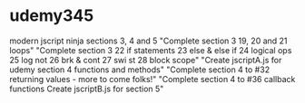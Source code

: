 # udemy345
modern jscript ninja sections 3, 4 and 5
"Complete section 3 19, 20 and 21 loops"
"Complete section 3 22 if statements 23 else & else if 24 logical ops  25 log not  26 brk & cont  27 swi st  28 block scope"
"Create jscriptA.js for udemy section 4 functions and methods"
"Complete section 4 to #32 returning values - more to come folks!"
"Complete section 4 to #36 callback functions Create jscriptB.js for section 5"
